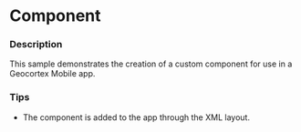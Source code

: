 ﻿# Component

### Description
This sample demonstrates the creation of a custom component for use in a Geocortex Mobile app.

### Tips
- The component is added to the app through the XML layout.
